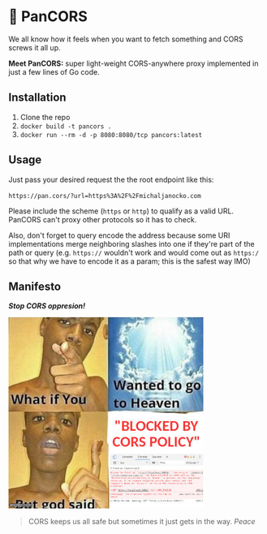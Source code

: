 # 📡 PanCORS

We all know how it feels when you want to fetch something and CORS screws it all up.

**Meet PanCORS:** super light-weight CORS-anywhere proxy implemented in just a few lines of Go code.

## Installation

1. Clone the repo
2. `docker build -t pancors .`
3. `docker run --rm -d -p 8080:8080/tcp pancors:latest`

## Usage

Just pass your desired request the the root endpoint like this:

`https://pan.cors/?url=https%3A%2F%2Fmichaljanocko.com`

Please include the scheme (`https` or `http`) to qualify as a valid URL. PanCORS can't proxy other protocols so it has to check.

Also, don't forget to query encode the address because some URI implementations merge neighboring slashes into one if they're part of the path or query (e.g. `https://` wouldn't work and would come out as `https:/` so that why we have to encode it as a param; this is the safest way IMO)

## Manifesto

**_Stop CORS oppresion!_**

![How CORS works](assets/cors_explanation.jpg)

> CORS keeps us all safe but sometimes it just gets in the way. _Peace_
